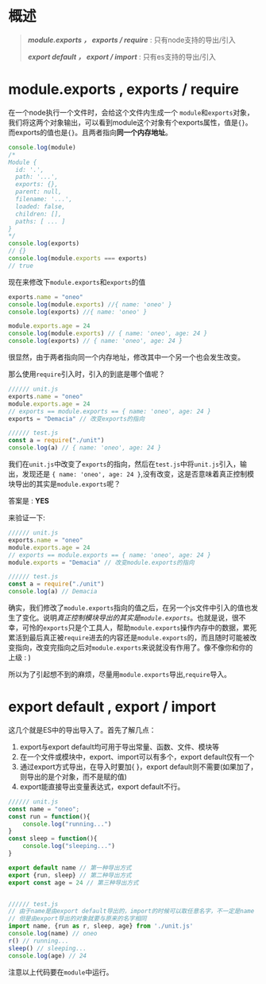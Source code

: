 # 概述

> ***module.exports ， exports / require*** : 只有node支持的导出/引入
>
> ***export default ， export / import*** : 只有es支持的导出/引入

# module.exports , exports / require

在一个node执行一个文件时，会给这个文件内生成一个 `module`和`exports`对象，我们将这两个对象输出，可以看到module这个对象有个exports属性，值是`{}`。而exports的值也是`{}`。且两者指向**同一个内存地址**。

```js
console.log(module)
/*
Module {
  id: '.',
  path: '...',
  exports: {},
  parent: null,
  filename: '...',
  loaded: false,
  children: [],
  paths: [ ... ]
}
*/
console.log(exports)
// {}
console.log(module.exports === exports)
// true
```

现在来修改下`module.exports`和`exports`的值

```js
exports.name = "oneo"
console.log(module.exports) //{ name: 'oneo' }
console.log(exports) //{ name: 'oneo' }

module.exports.age = 24
console.log(module.exports) // { name: 'oneo', age: 24 }
console.log(exports) // { name: 'oneo', age: 24 }
```

很显然，由于两者指向同一个内存地址，修改其中一个另一个也会发生改变。

那么使用`require`引入时，引入的到底是哪个值呢？

```js
////// unit.js
exports.name = "oneo"
module.exports.age = 24
// exports == module.exports == { name: 'oneo', age: 24 }
exports = "Demacia" // 改变exports的指向

////// test.js
const a = require("./unit")
console.log(a) // { name: 'oneo', age: 24 }
```

我们在`unit.js`中改变了`exports`的指向，然后在`test.js`中将`unit.js`引入，输出，发现还是 `{ name: 'oneo', age: 24 }`,没有改变，这是否意味着真正控制模块导出的其实是`module.exports`呢？

答案是 : **YES**

来验证一下:

```js
////// unit.js
exports.name = "oneo"
module.exports.age = 24
// exports == module.exports == { name: 'oneo', age: 24 }
module.exports = "Demacia" // 改变module.exports的指向

////// test.js
const a = require("./unit")
console.log(a) // Demacia
```

确实，我们修改了`module.exports`指向的值之后，在另一个js文件中引入的值也发生了变化。说明*真正控制模块导出的其实是`module.exports`*。也就是说，很不幸，可怜的`exports`只是个工具人，帮助`module.exports`操作内存中的数据，累死累活到最后真正被`require`进去的内容还是`module.exports`的，而且随时可能被改变指向，改变完指向之后对`module.exports`来说就没有作用了。像不像你和你的上级 : )

所以为了引起想不到的麻烦，尽量用`module.exports`导出,`require`导入。



# export default , export / import

这几个就是ES中的导出导入了。首先了解几点：

1. export与export default均可用于导出常量、函数、文件、模块等
2. 在一个文件或模块中，export、import可以有多个，export default仅有一个
3. 通过export方式导出，在导入时要加{ }，export default则不需要(如果加了，则导出的是个对象，而不是赋的值)
4. export能直接导出变量表达式，export default不行。

```js
////// unit.js
const name = "oneo";
const run = function(){
    console.log("running...")
}
const sleep = function(){
    console.log("sleeping...")
}

export default name // 第一种导出方式
export {run, sleep} // 第二种导出方式
export const age = 24 // 第三种导出方式


////// test.js
// 由于name是由export default导出的，import的时候可以取任意名字，不一定是name
// 但是由export导出的对象就要与原来的名字相同
import name, {run as r, sleep, age} from './unit.js'
console.log(name) // oneo
r() // running...
sleep() // sleeping...
console.log(age) // 24

```

注意以上代码要在`module`中运行。